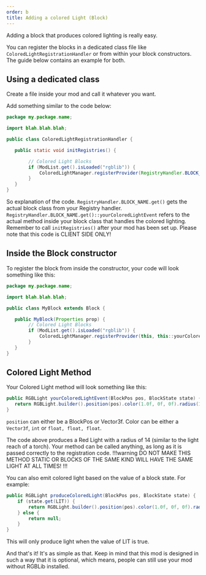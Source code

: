 ```yaml
---
order: b
title: Adding a colored Light (Block)
---
```

Adding a block that produces colored lighting is really easy.

You can register the blocks in a dedicated class file like `ColoredLightRegistrationHandler` or from within your block constructors. The guide below contains an example for both.

## Using a dedicated class
Create a file inside your mod and call it whatever you want.

Add something similar to the code below:
```java
package my.package.name;

import blah.blah.blah;

public class ColoredLightRegistrationHandler {

   public static void initRegistries() {

        // Colored Light Blocks
        if (ModList.get().isLoaded("rgblib")) {
            ColoredLightManager.registerProvider(RegistryHandler.BLOCK_NAME.get(), RegistryHandler.BLOCK_NAME.get()::yourColoredLightEventName);
        }
   }
}
```

So explanation of the code. `RegistryHandler.BLOCK_NAME.get()` gets the actual block class from your Registry handler. `RegistryHandler.BLOCK_NAME.get()::yourColoredLightEvent` refers to the actual method inside your block class that handles the colored lighting. Remember to call `initRegistries()` after your mod has been set up. Please note that this code is CLIENT SIDE ONLY!

## Inside the Block constructor
To register the block from inside the constructor, your code will look something like this:
```java
package my.package.name;

import blah.blah.blah;

public class MyBlock extends Block {

   public MyBlock(Properties prop) {
        // Colored Light Blocks
        if (ModList.get().isLoaded("rgblib")) {
            ColoredLightManager.registerProvider(this, this::yourColoredLightEventName);
        }
   }
}
```

## Colored Light Method
Your Colored Light method will look something like this:
```java
public RGBLight yourColoredLightEvent(BlockPos pos, BlockState state) {
   return RGBLight.builder().position(pos).color(1.0f, 0f, 0f).radius(14).build();
}
```
`position` can either be a BlockPos or Vector3f. Color can be either a `Vector3f`, `int` or `float, float, float`.

The code above produces a Red Light with a radius of 14 (similar to the light reach of a torch). Your method can be called anything, as long as it is passed correctly to the registration code.
!!!warning
DO NOT MAKE THIS METHOD STATIC OR BLOCKS OF THE SAME KIND WILL HAVE THE SAME LIGHT AT ALL TIMES!
!!!

You can also emit colored light based on the value of a block state. For example:
```java
public RGBLight produceColoredLight(BlockPos pos, BlockState state) {
    if (state.get(LIT)) {
        return RGBLight.builder().position(pos).color(1.0f, 0f, 0f).radius(14).build();
    } else {
        return null;
    }
}
```

This will only produce light when the value of LIT is true.

And that's it! It's as simple as that. Keep in mind that this mod is designed in such a way that it is optional, which means, people can still use your mod without RGBLib installed.
